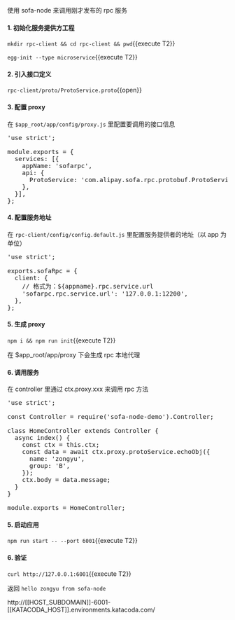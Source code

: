 使用 sofa-node 来调用刚才发布的 rpc 服务

#### 1. 初始化服务提供方工程

`mkdir rpc-client && cd rpc-client && pwd`{{execute T2}}

`egg-init --type microservice`{{execute T2}}

#### 2. 引入接口定义

`rpc-client/proto/ProtoService.proto`{{open}}

#### 3. 配置 proxy

在 `$app_root/app/config/proxy.js` 里配置要调用的接口信息

<pre class="file" data-filename="rpc-client/config/proxy.js" data-target="replace">
'use strict';

module.exports = {
  services: [{
    appName: 'sofarpc',
    api: {
      ProtoService: 'com.alipay.sofa.rpc.protobuf.ProtoService',
    },
  }],
};
</pre>

#### 4. 配置服务地址

在 `rpc-client/config/config.default.js` 里配置服务提供者的地址（以 app 为单位）

<pre class="file" data-filename="rpc-client/config/config.default.js"  data-target="replace">
'use strict';

exports.sofaRpc = {
  client: {
    // 格式为：${appname}.rpc.service.url
    'sofarpc.rpc.service.url': '127.0.0.1:12200',
  },
};
</pre>

#### 5. 生成 proxy

`npm i && npm run init`{{execute T2}}

在 $app_root/app/proxy 下会生成 rpc 本地代理

#### 6. 调用服务

在 controller 里通过 ctx.proxy.xxx 来调用 rpc 方法

<pre class="file" data-filename="rpc-client/app/controller/home.js"  data-target="replace">
'use strict';

const Controller = require('sofa-node-demo').Controller;

class HomeController extends Controller {
  async index() {
    const ctx = this.ctx;
    const data = await ctx.proxy.protoService.echoObj({
      name: 'zongyu',
      group: 'B',
    });
    ctx.body = data.message;
  }
}

module.exports = HomeController;
</pre>

#### 5. 启动应用

`npm run start -- --port 6001`{{execute T2}}

#### 6. 验证

`curl http://127.0.0.1:6001`{{execute T2}}

返回 `hello zongyu from sofa-node`

http://[[HOST_SUBDOMAIN]]-6001-[[KATACODA_HOST]].environments.katacoda.com/
